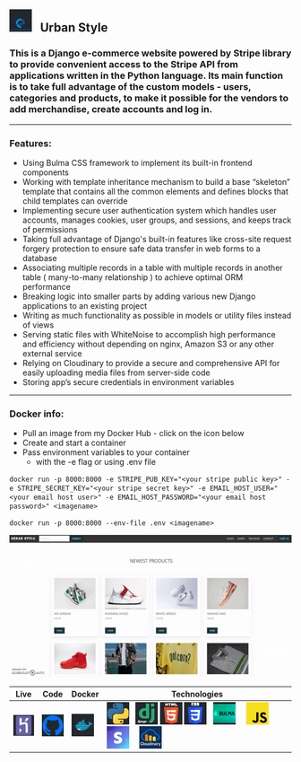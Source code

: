 ## <img src="https://github.com/mjaroszewski1979/mjaroszewski1979/blob/main/e_comm.png">  &nbsp; Urban Style
### This is a Django e-commerce website powered by Stripe library to provide convenient access to the Stripe API from applications written in the Python language. Its main function is to take full advantage of the custom models - users, categories and products, to make it possible for the vendors to add merchandise, create accounts and log in.

--------------------------------------------------

### Features:
* Using Bulma CSS framework to implement its built-in frontend components
* Working with template inheritance mechanism to build a base “skeleton” template that contains all the common elements and defines blocks that child templates can override
* Implementing secure user authentication system which handles user accounts, manages cookies, user groups, and sessions, and keeps track of permissions
* Taking full advantage of Django's built-in features like cross-site request forgery protection to ensure safe data transfer in web forms to a database
* Associating multiple records in a table with multiple records in another table ( many-to-many relationship ) to achieve optimal ORM performance
* Breaking logic into smaller parts by adding various new Django applications to an existing project 
* Writing as much functionality as possible in models or utility files instead of views 
* Serving static files with WhiteNoise to accomplish high performance and efficiency without depending on nginx, Amazon S3 or any other external service
* Relying on Cloudinary to provide a secure and comprehensive API for easily uploading media files from server-side code
* Storing app’s secure credentials in environment variables


--------------------------------------------------

### Docker info:
* Pull an image from my Docker Hub - click on the icon below
* Create and start a container 
* Pass environment variables to your container
  * with the -e flag or using .env file

```
docker run -p 8000:8000 -e STRIPE_PUB_KEY="<your stripe public key>" -e STRIPE_SECRET_KEY="<your stripe secret key>" -e EMAIL_HOST_USER="<your email host user>" -e EMAIL_HOST_PASSWORD="<your email host password>" <imagename>

```
```
docker run -p 8000:8000 --env-file .env <imagename>

```


![caption](https://github.com/mjaroszewski1979/django-eshop-v2/blob/main/urban_style.gif)
  
  Live | Code | Docker | Technologies
  ---- | ---- | ------ | ------------
  [<img src="https://github.com/mjaroszewski1979/mjaroszewski1979/blob/main/heroku1.png">](https://django-eshop-v1.herokuapp.com/) | [<img src="https://github.com/mjaroszewski1979/mjaroszewski1979/blob/main/github1.png">](https://github.com/mjaroszewski1979/django-eshop-v2) | [<img src="https://github.com/mjaroszewski1979/mjaroszewski1979/blob/main/docker.png">](https://hub.docker.com/r/maciej1245/urbanstyle) | <img src="https://github.com/mjaroszewski1979/mjaroszewski1979/blob/main/python1.png"> &nbsp; <img src="https://github.com/mjaroszewski1979/mjaroszewski1979/blob/main/django.png">  <img src="https://github.com/mjaroszewski1979/mjaroszewski1979/blob/main/html1.png"> <img src="https://github.com/mjaroszewski1979/mjaroszewski1979/blob/main/css1.png"> &nbsp; <img src="https://github.com/mjaroszewski1979/mjaroszewski1979/blob/main/bulma.png"> &nbsp; &nbsp; <img src="https://github.com/mjaroszewski1979/mjaroszewski1979/blob/main/js1.png"> &nbsp; &nbsp; <img src="https://github.com/mjaroszewski1979/mjaroszewski1979/blob/main/stripe.png"> &nbsp; &nbsp; <img src="https://github.com/mjaroszewski1979/mjaroszewski1979/blob/main/cloudinary.png">




